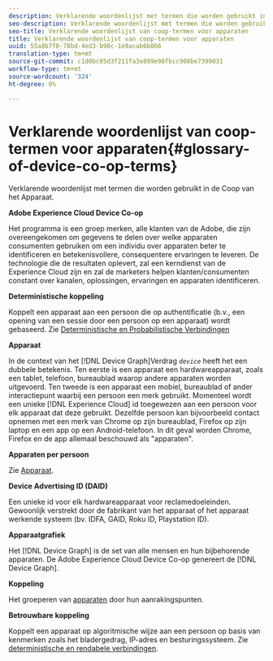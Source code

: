 ```yaml
---
description: Verklarende woordenlijst met termen die worden gebruikt in de Coop van het Apparaat.
seo-description: Verklarende woordenlijst met termen die worden gebruikt in de Coop van het Apparaat.
seo-title: Verklarende woordenlijst van coop-termen voor apparaten
title: Verklarende woordenlijst van coop-termen voor apparaten
uuid: 55a8b7f0-78bd-4ed3-b90c-1e9acab6b866
translation-type: tm+mt
source-git-commit: c1d0bc05d3f211fa3e899e98fbcc908be7399031
workflow-type: tm+mt
source-wordcount: '324'
ht-degree: 0%

---
```



# Verklarende woordenlijst van coop-termen voor apparaten{#glossary-of-device-co-op-terms}

Verklarende woordenlijst met termen die worden gebruikt in de Coop van het Apparaat.

**Adobe Experience Cloud Device Co-op**

Het programma is een groep merken, alle klanten van de Adobe, die zijn overeengekomen om gegevens te delen over welke apparaten consumenten gebruiken om een individu over apparaten beter te identificeren en betekenisvollere, consequentere ervaringen te leveren. De technologie die de resultaten oplevert, zal een kerndienst van de Experience Cloud zijn en zal de marketers helpen klanten/consumenten constant over kanalen, oplossingen, ervaringen en apparaten identificeren.

**Deterministische koppeling**

Koppelt een apparaat aan een persoon die op authentificatie (b.v., een opening van een sessie door een persoon op een apparaat) wordt gebaseerd. Zie [Deterministische en Probabilistische Verbindingen](processes/links.md#concept-58bb7ab25f904f5f98d645e35205c931)

**Apparaat**

In de context van het [!DNL Device Graph]Verdrag *`device`* heeft het een dubbele betekenis. Ten eerste is een apparaat een hardwareapparaat, zoals een tablet, telefoon, bureaublad waarop andere apparaten worden uitgevoerd. Ten tweede is een apparaat een mobiel, bureaublad of ander interactiepunt waarbij een persoon een merk gebruikt. Momenteel wordt een unieke [!DNL Experience Cloud] id toegewezen aan een persoon voor elk apparaat dat deze gebruikt. Dezelfde persoon kan bijvoorbeeld contact opnemen met een merk van Chrome op zijn bureaublad, Firefox op zijn laptop en een app op een Android-telefoon. In dit geval worden Chrome, Firefox en de app allemaal beschouwd als &quot;apparaten&quot;.

**Apparaten per persoon**

Zie [Apparaat](glossary.md#glossentry-5690d9a245634214b91890156e216950).

**Device Advertising ID (DAID)**

Een unieke id voor elk hardwareapparaat voor reclamedoeleinden. Gewoonlijk verstrekt door de fabrikant van het apparaat of het apparaat werkende systeem (bv. IDFA, GAID, Roku ID, Playstation ID).

**Apparaatgrafiek**

Het [!DNL Device Graph] is de set van alle mensen en hun bijbehorende apparaten. De Adobe Experience Cloud Device Co-op genereert de [!DNL Device Graph].

**Koppeling**

Het groeperen van [apparaten](glossary.md#glossentry-5690d9a245634214b91890156e216950) door hun aanrakingspunten.

**Betrouwbare koppeling**

Koppelt een apparaat op algoritmische wijze aan een persoon op basis van kenmerken zoals het bladergedrag, IP-adres en besturingssysteem. Zie [deterministische en rendabele verbindingen](processes/links.md#concept-58bb7ab25f904f5f98d645e35205c931).
